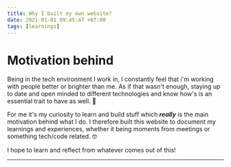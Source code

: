 ```yaml
---
title: Why I built my own website? 
date: 2021-01-01 09:45:47 +07:00
tags: [learnings]
---
```


# Motivation behind

Being in the tech environment I work in, I constantly feel that i'm working with people better or brighter than me. As if that wasn't enough, staying up to date and open minded to different technologies and know how's is an essential trait to have as well. 👀

For me it's my curiosity to learn and build stuff which ***really*** is the main motivation behind what I do. I therefore built this website to document my learnings and experiences, whether it being moments from meetings or something tech/code related. 🤓

I hope to learn and reflect from whatever comes out of this!

***